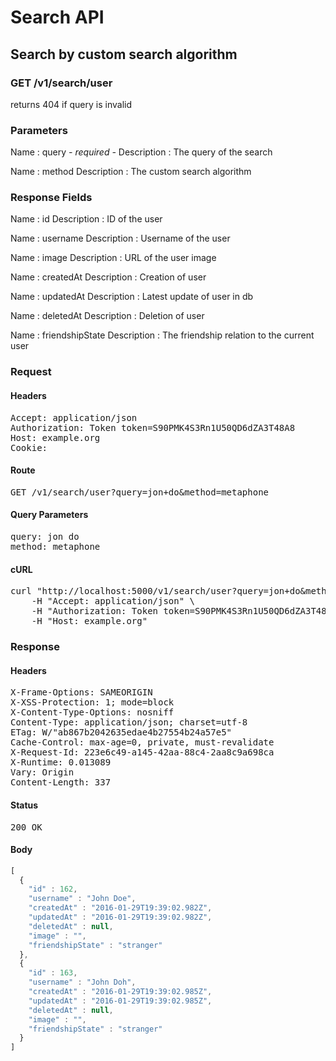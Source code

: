 # Search API

## Search by custom search algorithm

### GET /v1/search/user

returns 404 if query is invalid



### Parameters

Name : query *- required -*
Description : The query of the search

Name : method
Description : The custom search algorithm


### Response Fields

Name : id
Description : ID of the user

Name : username
Description : Username of the user

Name : image
Description : URL of the user image

Name : createdAt
Description : Creation of user

Name : updatedAt
Description : Latest update of user in db

Name : deletedAt
Description : Deletion of user

Name : friendshipState
Description : The friendship relation to the current user

### Request

#### Headers

<pre>Accept: application/json
Authorization: Token token=S90PMK4S3Rn1U50QD6dZA3T48A8
Host: example.org
Cookie: </pre>

#### Route

<pre>GET /v1/search/user?query=jon+do&amp;method=metaphone</pre>

#### Query Parameters

<pre>query: jon do
method: metaphone</pre>

#### cURL

<pre class="request">curl &quot;http://localhost:5000/v1/search/user?query=jon+do&amp;method=metaphone&quot; -X GET \
	-H &quot;Accept: application/json&quot; \
	-H &quot;Authorization: Token token=S90PMK4S3Rn1U50QD6dZA3T48A8&quot; \
	-H &quot;Host: example.org&quot;</pre>

### Response

#### Headers

<pre>X-Frame-Options: SAMEORIGIN
X-XSS-Protection: 1; mode=block
X-Content-Type-Options: nosniff
Content-Type: application/json; charset=utf-8
ETag: W/&quot;ab867b2042635edae4b27554b24a57e5&quot;
Cache-Control: max-age=0, private, must-revalidate
X-Request-Id: 223e6c49-a145-42aa-88c4-2aa8c9a698ca
X-Runtime: 0.013089
Vary: Origin
Content-Length: 337</pre>

#### Status

<pre>200 OK</pre>

#### Body

```javascript
[
  {
    "id" : 162,
    "username" : "John Doe",
    "createdAt" : "2016-01-29T19:39:02.982Z",
    "updatedAt" : "2016-01-29T19:39:02.982Z",
    "deletedAt" : null,
    "image" : "",
    "friendshipState" : "stranger"
  },
  {
    "id" : 163,
    "username" : "John Doh",
    "createdAt" : "2016-01-29T19:39:02.985Z",
    "updatedAt" : "2016-01-29T19:39:02.985Z",
    "deletedAt" : null,
    "image" : "",
    "friendshipState" : "stranger"
  }
]
```
